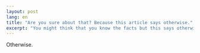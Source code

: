 ```yaml
---
layout: post
lang: en
title: "Are you sure about that? Because this article says otherwise."
excerpt: "You might think that you know the facts but this says otherwise."
---
```


Otherwise.
